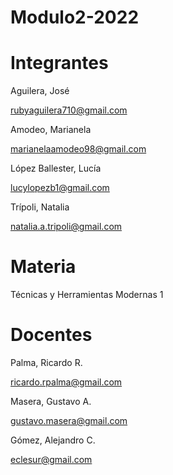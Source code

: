 # Modulo2-2022
# Integrantes

Aguilera, José           

rubyaguilera710@gmail.com

Amodeo, Marianela

marianelaamodeo98@gmail.com

López Ballester, Lucía

lucylopezb1@gmail.com

Trípoli, Natalia

natalia.a.tripoli@gmail.com

# Materia

Técnicas y Herramientas Modernas 1

# Docentes

Palma, Ricardo R.

ricardo.rpalma@gmail.com

Masera, Gustavo A.

gustavo.masera@gmail.com

Gómez, Alejandro C.

eclesur@gmail.com
